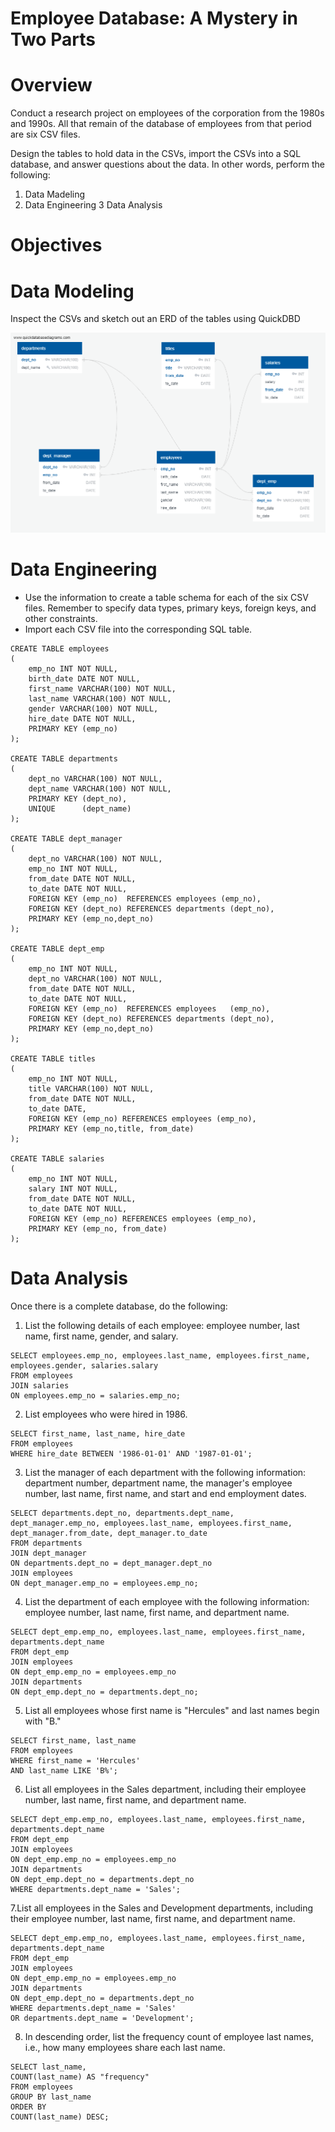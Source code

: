 # Employee Database: A Mystery in Two Parts

# Overview

Conduct a research project on employees of the corporation from the 1980s and 1990s. All that remain of the database of employees from that period are six CSV files.

Design the tables to hold data in the CSVs, import the CSVs into a SQL database, and answer questions about the data. In other words, perform the following:
   1. Data Madeling
   2. Data Engineering
   3  Data Analysis
   
# Objectives

# Data Modeling
Inspect the CSVs and sketch out an ERD of the tables using QuickDBD

![](https://github.com/rgalindo125/SQL_Mystery_in_Two_Parts/blob/master/QuickDBD-employee_db.png)

# Data Engineering
* Use the information to create a table schema for each of the six CSV files. Remember to specify data types, primary keys, foreign keys, and other constraints.
* Import each CSV file into the corresponding SQL table.
```
CREATE TABLE employees
(
    emp_no INT NOT NULL,
    birth_date DATE NOT NULL,
    first_name VARCHAR(100) NOT NULL,
    last_name VARCHAR(100) NOT NULL,
    gender VARCHAR(100) NOT NULL,
    hire_date DATE NOT NULL,
    PRIMARY KEY (emp_no)
);

CREATE TABLE departments
(
    dept_no VARCHAR(100) NOT NULL,
    dept_name VARCHAR(100) NOT NULL,
    PRIMARY KEY (dept_no),
    UNIQUE   	(dept_name)
);

CREATE TABLE dept_manager
(
    dept_no VARCHAR(100) NOT NULL,
    emp_no INT NOT NULL,
    from_date DATE NOT NULL,
    to_date DATE NOT NULL,
    FOREIGN KEY (emp_no)  REFERENCES employees (emp_no),
    FOREIGN KEY (dept_no) REFERENCES departments (dept_no),
    PRIMARY KEY (emp_no,dept_no)
);

CREATE TABLE dept_emp
(
    emp_no INT NOT NULL,
    dept_no VARCHAR(100) NOT NULL,
    from_date DATE NOT NULL,
    to_date DATE NOT NULL,
    FOREIGN KEY (emp_no)  REFERENCES employees   (emp_no),
    FOREIGN KEY (dept_no) REFERENCES departments (dept_no),
    PRIMARY KEY (emp_no,dept_no)
);

CREATE TABLE titles
(
    emp_no INT NOT NULL,
    title VARCHAR(100) NOT NULL,
    from_date DATE NOT NULL,
    to_date DATE,
    FOREIGN KEY (emp_no) REFERENCES employees (emp_no),
    PRIMARY KEY (emp_no,title, from_date)
);

CREATE TABLE salaries
(
    emp_no INT NOT NULL,
    salary INT NOT NULL,
    from_date DATE NOT NULL,
    to_date DATE NOT NULL,
    FOREIGN KEY (emp_no) REFERENCES employees (emp_no),
    PRIMARY KEY (emp_no, from_date)
);
```

# Data Analysis
Once there is a complete database, do the following:

1. List the following details of each employee: employee number, last name, first name, gender, and salary.
```
SELECT employees.emp_no, employees.last_name, employees.first_name, employees.gender, salaries.salary
FROM employees
JOIN salaries
ON employees.emp_no = salaries.emp_no;
```

2. List employees who were hired in 1986.
```
SELECT first_name, last_name, hire_date 
FROM employees
WHERE hire_date BETWEEN '1986-01-01' AND '1987-01-01';
```

3. List the manager of each department with the following information: department number, department name, the manager's employee number, last name, first name, and start and end employment dates.
```
SELECT departments.dept_no, departments.dept_name, dept_manager.emp_no, employees.last_name, employees.first_name, dept_manager.from_date, dept_manager.to_date
FROM departments
JOIN dept_manager
ON departments.dept_no = dept_manager.dept_no
JOIN employees
ON dept_manager.emp_no = employees.emp_no;
```

4. List the department of each employee with the following information: employee number, last name, first name, and department name.
```
SELECT dept_emp.emp_no, employees.last_name, employees.first_name, departments.dept_name
FROM dept_emp
JOIN employees
ON dept_emp.emp_no = employees.emp_no
JOIN departments
ON dept_emp.dept_no = departments.dept_no;
```

5. List all employees whose first name is "Hercules" and last names begin with "B."
```
SELECT first_name, last_name
FROM employees
WHERE first_name = 'Hercules'
AND last_name LIKE 'B%';
```

6. List all employees in the Sales department, including their employee number, last name, first name, and department name.
```
SELECT dept_emp.emp_no, employees.last_name, employees.first_name, departments.dept_name
FROM dept_emp
JOIN employees
ON dept_emp.emp_no = employees.emp_no
JOIN departments
ON dept_emp.dept_no = departments.dept_no
WHERE departments.dept_name = 'Sales';
```

7.List all employees in the Sales and Development departments, including their employee number, last name, first name, and department name.
```
SELECT dept_emp.emp_no, employees.last_name, employees.first_name, departments.dept_name
FROM dept_emp
JOIN employees
ON dept_emp.emp_no = employees.emp_no
JOIN departments
ON dept_emp.dept_no = departments.dept_no
WHERE departments.dept_name = 'Sales' 
OR departments.dept_name = 'Development';
```

8. In descending order, list the frequency count of employee last names, i.e., how many employees share each last name.
```
SELECT last_name,
COUNT(last_name) AS "frequency"
FROM employees
GROUP BY last_name
ORDER BY
COUNT(last_name) DESC;
```
